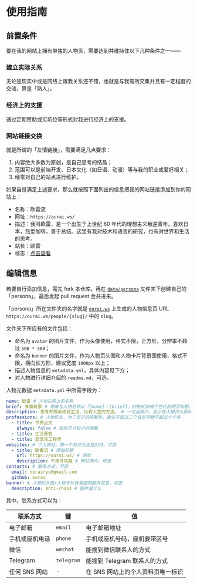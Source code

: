 # 使用指南

## 前置条件

要在我的网站上拥有单独的人物页，需要达到并维持住以下几种条件之一——

### 建立实际关系

无论是现实中或是网络上跟我关系还不错，也就是与我有所交集并且有一定程度的交流，算是「熟人」。

### 经济上的支援

通过定期赞助或买坑位等形式对我进行经济上的支援。

### 网站链接交换

就是所谓的「友情链接」，需要满足几点要求：

1. 内容绝大多数为原创，是自己思考的结晶；
2. 范围可以是前端开发、日本文化（如日语、动漫）等与我的职业或爱好相关；
3. 经常对自己的站点进行维护。

如果自觉满足上述要求，那么就按照下面列出的信息把我的网站链接添加到你的网站上：

- 名称：欧雷流
- 网址：`https://ourai.ws/`
- 描述：我叫欧雷，是一个出生于上世纪 80 年代的理想主义叛逆青年。喜欢日本，热爱咖啡，善于总结。这里有我对技术和语言的研究，也有对世界和生活的思考。
- 站长：欧雷
- 标志：[点击查看](https://ourai.ws/assets/avatars/ourai-100px-3bcaa1cb0c7fa0547d15622572d74a8bbc98a5f62e4920ecddb72ca95e505d17.jpg)

## 编辑信息

若要自行添加信息，需先 fork 本仓库，再在 [`data/persona`](../data/persona) 文件夹下创建自己的「persona」，最后发起 pull request 合并进来。

「persona」所在文件夹的名字就是 [`ourai.ws`](https://ourai.ws/) 上生成的人物信息页 URL `https://ourai.ws/people/{slug}/` 中的 `slug`。

文件夹下所应有的文件包括：

- 命名为 `avatar` 的图片文件，作为头像使用，格式不限，正方形，分辨率不超过 `500 * 500`；
- 命名为 `banner` 的图片文件，作为人物页头图和人物卡片背景图使用，格式不限，横向长方形，建议宽度 `1000px` 以上；
- 描述人物信息的 `metadata.yml`，具体内容见下方；
- 对人物进行详细介绍的 `readme.md`，可选。

人物元数据 `metadata.yml` 中所需字段为：

```yml
name: 欧雷 # 人物在网上的名称
brief: 多面玩家 # 用来与人物名称以「{name}：{brief}」的形式拼成个性化的网页标题，可选
description: 思考并探索改变生活、玩转人生的方法。 # 一句话简介，显示在人物页头部和人物卡片上的简短介绍
professions: # 人物职业，为了显示的完整性，建议不超过三个且总字数不超过十个字
  - title: 世界公民
    always: false # 显示尺寸较小时隐藏
  - title: 生活黑客
  - title: 反混沌工程师
websites: # 个人网站，第一个将作为主站对待，可选
  - title: 欧雷流 # 网站标题
    url: https://ourai.ws/ # 网址
    description: 不走寻常路 # 网站简介，可选
contacts: # 联系方式，可选
  email: ourairyu@gmail.com
  github: ourai
banner: # 人物页头图/人物卡片背景图的额外信息，可选
  description: Anti-chaos # 图片是什么
```

其中，联系方式可以为：

| 联系方式 | 键 | 值 |
| --- | --- | --- |
| 电子邮箱 | `email` | 电子邮箱地址 |
| 手机或座机电话 | `phone` | 手机或座机号码，座机要带区号 |
| 微信 | `wechat` | 能搜到微信联系人的方式 |
| Telegram | `telegram` | 能搜到 Telegram 联系人的方式 |
| 任何 SNS 网站 | - | 在 SNS 网站上的个人资料页唯一标识 |
